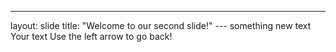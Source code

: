 
---
layout: slide
title: "Welcome to our second slide!"
--- something new text
Your text
Use the left arrow to go back!
